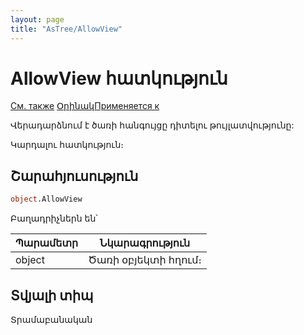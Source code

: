 ```yaml
---
layout: page
title: "AsTree/AllowView"
---
```



# AllowView հատկություն

[См. также](../Astree.html) [Օրինակ](../../Examples/E_AsTree.html)[Применяется к](../Astree.md)

Վերադարձնում է ծառի հանգույցը դիտելու թույլատվությունը:

Կարդալու հատկություն։

## Շարահյուսություն

``` vb
object.AllowView
```

Բաղադրիչներն են՝

| Պարամետր | Նկարագրություն |
|--|--|
| object | Ծառի օբյեկտի հղում։|


## Տվյալի տիպ

Տրամաբանական